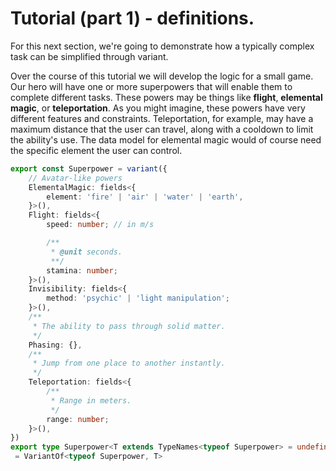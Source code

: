 # Tutorial (part 1) - definitions.

For this next section, we're going to demonstrate how a typically complex task can be simplified through variant.

Over the course of this tutorial we will develop the logic for a small game. Our hero will have one or more superpowers that will enable them to complete different tasks. These powers may be things like **flight**, **elemental magic**, or **teleportation**. As you might imagine, these powers have very different features and constraints. Teleportation, for example, may have a maximum distance that the user can travel, along with a cooldown to limit the ability's use. The data model for elemental magic would of course need the specific element the user can control.


```ts
export const Superpower = variant({
    // Avatar-like powers
    ElementalMagic: fields<{
        element: 'fire' | 'air' | 'water' | 'earth',
    }>(),
    Flight: fields<{
        speed: number; // in m/s

        /**
         * @unit seconds.
         **/
        stamina: number;
    }>(),
    Invisibility: fields<{
        method: 'psychic' | 'light manipulation';
    }>(),
    /**
     * The ability to pass through solid matter.
     */
    Phasing: {},
    /**
     * Jump from one place to another instantly.
     */
    Teleportation: fields<{
        /**
         * Range in meters.
         */
        range: number;
    }>(),
})
export type Superpower<T extends TypeNames<typeof Superpower> = undefined>
 = VariantOf<typeof Superpower, T>
```
